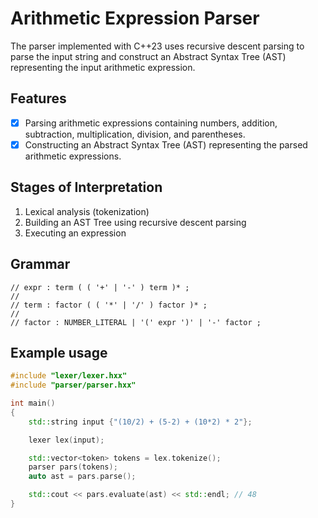 # Arithmetic Expression Parser
The parser implemented with C++23 uses recursive descent parsing to parse the input string and construct an Abstract Syntax Tree (AST) representing the input arithmetic expression.

## Features
- [x] Parsing arithmetic expressions containing numbers, addition, subtraction, multiplication, division, and parentheses.
- [x] Constructing an Abstract Syntax Tree (AST) representing the parsed arithmetic expressions.

## Stages of Interpretation
1. Lexical analysis (tokenization)
2. Building an AST Tree using recursive descent parsing
3. Executing an expression

## Grammar
```
// expr : term ( ( '+' | '-' ) term )* ;
//
// term : factor ( ( '*' | '/' ) factor )* ;
//
// factor : NUMBER_LITERAL | '(' expr ')' | '-' factor ;
```

## Example usage
```cpp
#include "lexer/lexer.hxx"
#include "parser/parser.hxx"

int main()
{
    std::string input {"(10/2) + (5-2) + (10*2) * 2"};

    lexer lex(input);

    std::vector<token> tokens = lex.tokenize();
    parser pars(tokens);
    auto ast = pars.parse();

    std::cout << pars.evaluate(ast) << std::endl; // 48
}
```
